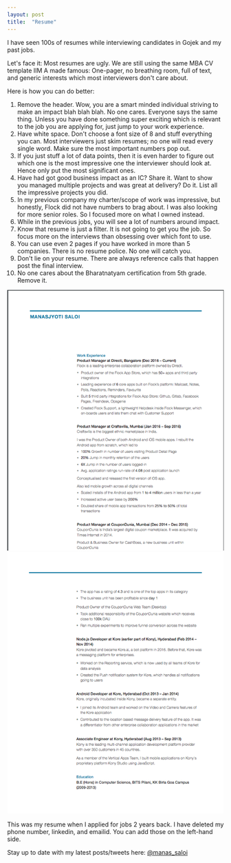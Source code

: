 ```yaml
---
layout: post
title:  "Resume"
---
```


I have seen 100s of resumes while interviewing candidates in Gojek and my past jobs.

Let's face it: Most resumes are ugly. We are still using the same MBA CV template IIM A made famous: One-pager, no breathing room, full of text, and generic interests which most interviewers don't care about.

Here is how you can do better:

1. Remove the header. Wow, you are a smart minded individual striving to make an impact blah blah blah. No one cares. Everyone says the same thing. Unless you have done something super exciting which is relevant to the job you are applying for, just jump to your work experience.
2. Have white space. Don't choose a font size of 8 and stuff everything you can. Most interviewers just skim resumes; no one will read every single word. Make sure the most important numbers pop out.
3. If you just stuff a lot of data points, then it is even harder to figure out which one is the most impressive one the interviewer should look at. Hence only put the most significant ones.
4. Have had got good business impact as an IC? Share it. Want to show you managed multiple projects and was great at delivery? Do it. List all the impressive projects you did.
5. In my previous company my charter/scope of work was impressive, but honestly, Flock did not have numbers to brag about. I was also looking for more senior roles. So I focused more on what I owned instead.
6. While in the previous jobs, you will see a lot of numbers around impact.
7. Know that resume is just a filter. It is not going to get you the job. So focus more on the interviews than obsessing over which font to use.
8. You can use even 2 pages if you have worked in more than 5 companies. There is no resume police. No one will catch you.
9. Don't lie on your resume. There are always reference calls that happen post the final interview.
10. No one cares about the Bharatnatyam certification from 5th grade. Remove it.

![cv1](/assets/img/cv1.png)
![cv](/assets/img/cv.png)

This was my resume when I applied for jobs 2 years back. I have deleted my phone number, linkedin, and emailid. You can add those on the left-hand side.

Stay up to date with my latest posts/tweets here: [@manas_saloi](http://twitter.com/manas_saloi)
